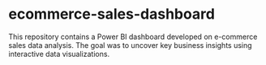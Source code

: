 # ecommerce-sales-dashboard
This repository contains a Power BI dashboard developed on e-commerce sales data analysis. The goal was to uncover key business insights using interactive data visualizations.
